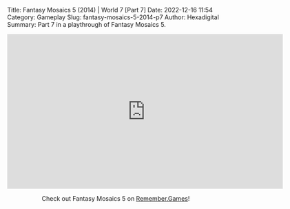 Title: Fantasy Mosaics 5 (2014) | World 7 [Part 7]
Date: 2022-12-16 11:54
Category: Gameplay
Slug: fantasy-mosaics-5-2014-p7
Author: Hexadigital
Summary: Part 7 in a playthrough of Fantasy Mosaics 5.

<center><iframe src="https://www.youtube.com/embed/Ahz0aMkIpeM?feature=oembed" allow="accelerometer; autoplay; encrypted-media; gyroscope; picture-in-picture" width="640" height="360" frameborder="0"></iframe>

Check out Fantasy Mosaics 5 on [Remember.Games](https://remember.games/game/6529/fantasy-mosaics-5/)!</center>

